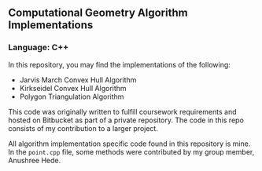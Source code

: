## Computational Geometry Algorithm Implementations

### Language: C++

In this repository, you may find the implementations of the following:

* Jarvis March Convex Hull Algorithm
* Kirkseidel Convex Hull Algorithm
* Polygon Triangulation Algorithm

This code was originally written to fulfill coursework requirements and hosted on Bitbucket as part of a private repository. The code in this repo consists of my contribution to a larger project.

All algorithm implementation specific code found in this repository is mine. In the `point.cpp` file, some methods were contributed by my group member, Anushree Hede.
